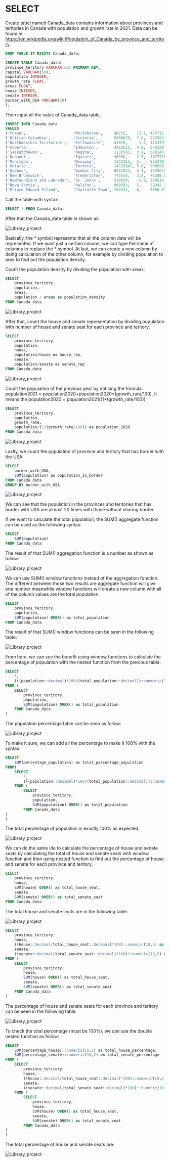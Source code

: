 # SELECT
Create tabel named Canada_data contains information about provinces and teritories in Canada with population and growth rate in 2021. Data can be found in https://en.wikipedia.org/wiki/Population_of_Canada_by_province_and_territory.

```sql
DROP TABLE IF EXISTS Canada_data;

CREATE TABLE Canada_data(
province_teritory VARCHAR(50) PRIMARY KEY,
capital VARCHAR(50),
population INTEGER,
growth_rate FLOAT,
areas FLOAT,
house INTEGER,
senate INTEGER,
border_with_USA VARCHAR(10)
);
```
Then input all the value of Canada_data table.
```sql
INSERT INTO Canada_data
VALUES 
('Yukon',                     'Whitehorse',     40232,    12.1, 474712.68,  1,   1,  'No'),
('British Columbia',          'Victoria',       5000879,  7.6,  922503.01,  43,  6,  'Yes'),
('Northwestern Teritories',   'Yellowknife',    41070,    -1.7, 1143793.86, 1,   1,  'No'),
('Alberta',                   'Edmonton',       4262635,  4.8,  640330.46,  37,  6,  'Yes'),
('Saskatchewan',              'Regina',         1132505,  3.1,  588243.54,  14,  6,  'Yes'),
('Nunavut',                   'Iqaluit',        36858,    2.5,  1877778.53, 1,   1,  'No'),
('Manitoba',                  'Winipeg',        1342153,  5,    552370.99,  14,  6,  'Yes'),
('Ontario',                   'Toronto',        14223942, 5.8,  908699.33,  122, 24, 'Yes'),
('Quebec',                    'Quebec City',    8501833,  4.1,  1356625.27, 78,  24, 'Yes'),
('New Brunswick',             'Fredericton',    775610,   3.8,  71388.81,   10,  10, 'Yes'),
('Newfoundland and Labrador', 'St. Johns',      510550,   -1.8, 370514.08,  7,   6,  'No'),
('Nova Scotia',               'Halifax',        969383,   5,    52942.27,   11,  10, 'No'),
('Prince Edward Island',      'Charlotte Town', 154331,   8,    5686.03,    4,   4,  'No');
```
Call the table with syntax:
```sql
SELECT * FROM Canada_data;
```
After that the Canada_data table is shown as:

![Library_project](https://github.com/imdwipayana/PostgreSQL/blob/main/SQL%20Introduction/SELECT/image/Canada_data.png)

Basically, the * symbol represents that all the column data will be represented. If we want just a certain column, we can type the name of columns to replace the * symbol. At last, we can create a new column by doing calculation of the other column, for example by dividing population to area to find out the population density.

Count the population density by dividing the population with areas.
```sql
SELECT
	province_teritory,
	population,
	areas,
	population / areas as population_density
FROM Canada_data
```
![Library_project](https://github.com/imdwipayana/PostgreSQL/blob/main/SQL%20Introduction/SELECT/image/population_density.png)

After that, count the house and senate representation by dividing population with number of house and senate seat for each province and teritory.
```sql
SELECT
	province_teritory,
	population,
	house,
	population/house as house_rep,
	senate,
	population/senate as senate_rep
FROM Canada_data
```
![Library_project](https://github.com/imdwipayana/PostgreSQL/blob/main/SQL%20Introduction/SELECT/image/house_senate_rep.png)

Count the population of the previous year by noticing the formula: population2021 = population2020+population2020*(growth_rate/100). It means the population2020 = population2021/(1+(growth_rate/100))
```sql
SELECT
	province_teritory,
	population,
	growth_rate,
	population/(1+(growth_rate/100)) as population_2020
FROM Canada_data
```
![Library_project](https://github.com/imdwipayana/PostgreSQL/blob/main/SQL%20Introduction/SELECT/image/population_2020.png)

Lastly, we count the population of province and teritory that has border with the USA.
```sql
SELECT
	border_with_USA,
	SUM(population) as population_in_border
FROM Canada_data
GROUP BY border_with_USA
```
![Library_project](https://github.com/imdwipayana/PostgreSQL/blob/main/SQL%20Introduction/SELECT/image/population_in_border.png)

We can see that the population in the provinces and teritories that has border with USA are almost 20 times with those without sharing border.

If we want to calculate the total population, the SUM() aggregate function can be used as the following syntax:
```sql
SELECT 
	SUM(population) 
FROM Canada_data
```
The result of that SUM() aggregation function is a number as shown as follow:


![Library_project](https://github.com/imdwipayana/PostgreSQL/blob/main/SQL%20Introduction/SELECT/image/sum_agg.png)

We can use SUM() window functions instead of the aggregation function. The different between those two results are aggregate function will give one number meanwhile window functions will create a new column with all of the column values are the total population.
```sql
SELECT 
	province_teritory,
	population,
	SUM(population) OVER() as total_population
FROM Canada_data
```
The result of that SUM() window functions can be seen in the following table:

![Library_project](https://github.com/imdwipayana/PostgreSQL/blob/main/SQL%20Introduction/SELECT/image/sum_window.png)

From here, we can see the benefit using window functions to calculate the percentage of population with the nested function from the previous table:
```sql
SELECT
	*,
	(((population::decimal)*100/(total_population::decimal))::numeric(10,5)) as percentage_population
FROM (
	SELECT 
		province_teritory,
		population,
		SUM(population) OVER() as total_population
	FROM Canada_data
)
```
The population percentage table can be seen as follow:

![Library_project](https://github.com/imdwipayana/PostgreSQL/blob/main/SQL%20Introduction/SELECT/image/percentage_population.png)

To make it sure, we can add all the percentage to make it 100% with the syntax:
```sql
SELECT
	SUM(percentage_population) as total_percentage_population
FROM(
	SELECT
		*,
		(((population::decimal)*100/(total_population::decimal))::numeric(10,5)) as percentage_population
	FROM (
		SELECT 
			province_teritory,
			population,
			SUM(population) OVER() as total_population
		FROM Canada_data
)
)
```
The total percentage of population is exactly 100% as expected.


![Library_project](https://github.com/imdwipayana/PostgreSQL/blob/main/SQL%20Introduction/SELECT/image/total_percentage_population.png)

We can do the same ide to calculate the percentage of house and senate seats by calculating the total of house and senate seats with window function and then using nested function to find out the percentage of house and senate for each province and teritory.
```sql
SELECT
	province_teritory,
	house,
	SUM(house) OVER() as total_house_seat,
	senate,
	SUM(senate) OVER() as total_senate_seat
FROM Canada_data
```
The total house and senate seats are in the following table.

![Library_project](https://github.com/imdwipayana/PostgreSQL/blob/main/SQL%20Introduction/SELECT/image/total_house_senate.png)

```sql
SELECT
	province_teritory,
	house,
	((house::decimal/total_house_seat::decimal)*100)::numeric(10,5) as percentage_house,
	senate,
	((senate::decimal/total_senate_seat::decimal)*100)::numeric(10,5) as percentage_senate
FROM (
	SELECT
		province_teritory,
		house,
		SUM(house) OVER() as total_house_seat,
		senate,
		SUM(senate) OVER() as total_senate_seat
	FROM Canada_data
)
```
The percentage of house and senate seats for each province and teritory can be seen in the following table.

![Library_project](https://github.com/imdwipayana/PostgreSQL/blob/main/SQL%20Introduction/SELECT/image/percentage_house_senate.png)

To check the total percentage (must be 100%), we can use the double nested function as follow:
```sql
SELECT
	SUM(percentage_house)::numeric(10,2) as total_house_percentage,
	SUM(percentage_senate)::numeric(10,2) as total_senate_percentage
FROM (
	SELECT
		province_teritory,
		house,
		((house::decimal/total_house_seat::decimal)*100)::numeric(10,5) as percentage_house,
		senate,
		((senate::decimal/total_senate_seat::decimal)*100)::numeric(10,5) as percentage_senate
	FROM (
		SELECT
			province_teritory,
			house,
			SUM(house) OVER() as total_house_seat,
			senate,
			SUM(senate) OVER() as total_senate_seat
		FROM Canada_data
)
)
```
The total percentage of house and senate seats are:


![Library_project](https://github.com/imdwipayana/PostgreSQL/blob/main/SQL%20Introduction/SELECT/image/house_senate_100.png)


